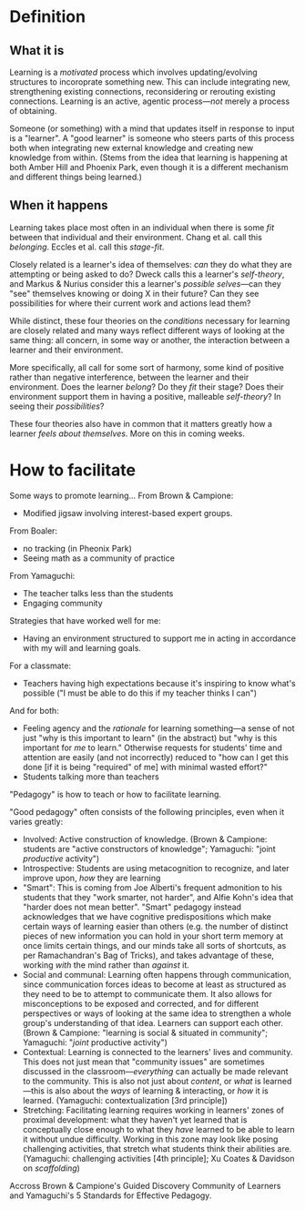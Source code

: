 # Definition

## What it is

Learning is a *motivated* process which involves updating/evolving structures to incoroprate something new. This can include integrating new, strengthening existing connections, reconsidering or rerouting existing connections. Learning is an active, agentic process—*not* merely a process of obtaining.

Someone (or something) with a mind that updates itself in response to input is a "learner". A "good learner" is someone who steers parts of this process both when integrating new external knowledge and creating new knowledge from within. (Stems from the idea that learning is happening at both Amber Hill and Phoenix Park, even though it is a different mechanism and different things being learned.)

## When it happens

Learning takes place most often in an individual when there is some *fit* between that individual and their environment. Chang et al. call this *belonging*. Eccles et al. call this *stage-fit*.

Closely related is a learner's idea of themselves: *can* they do what they are attempting or being asked to do? Dweck calls this a learner's *self-theory*, and Markus & Nurius consider this a learner's *possible selves*—can they "see" themselves knowing or doing X in their future? Can they see possibilities for where their current work and actions lead them?

While distinct, these four theories on the *conditions* necessary for learning are closely related and many ways reflect different ways of looking at the same thing: all concern, in some way or another, the interaction between a learner and their environment.

More specifically, all call for some sort of harmony, some kind of positive rather than negative interference, between the learner and their environment. Does the learner *belong*? Do they *fit* their stage? Does their environment support them in having a positive, malleable *self-theory*? In seeing their *possibilities*?

These four theories also have in common that it matters greatly how a learner *feels about themselves*. More on this in coming weeks.

# How to facilitate

Some ways to promote learning…
From Brown & Campione:
- Modified jigsaw involving interest-based expert groups.

From Boaler:
- no tracking (in Pheonix Park)
- Seeing math as a community of practice

From Yamaguchi:
- The teacher talks less than the students
- Engaging community

Strategies that have worked well for me:
- Having an environment structured to support me in acting in accordance with my will and learning goals.

For a classmate:
- Teachers having high expectations because it's inspiring to know what's possible ("I must be able to do this if my teacher thinks I can")

And for both:
- Feeling agency and the *rationale* for learning something—a sense of not just "why is this important to learn" (in the abstract) but "why is this important for *me* to learn." Otherwise requests for students' time and attention are easily (and not incorrectly) reduced to "how can I get this done [if it is being "required" of me] with minimal wasted effort?"
- Students talking more than teachers

"Pedagogy" is how to teach or how to facilitate learning.

"Good pedagogy" often consists of the following principles, even when it varies greatly:

- Involved: Active construction of knowledge. (Brown & Campione: students are "active constructors of knowledge"; Yamaguchi: "joint *productive* activity")
- Introspective: Students are using metacognition to recognize, and later improve upon, *how* they are learning
- "Smart": This is coming from Joe Alberti's frequent admonition to his students that they "work smarter, not harder", and Alfie Kohn's idea that "harder does not mean better". "Smart" pedagogy instead acknowledges that we have cognitive predispositions which make certain ways of learning easier than others (e.g. the number of distinct pieces of new information you can hold in your short term memory at once limits certain things, and our minds take all sorts of shortcuts, as per Ramachandran's Bag of Tricks), and takes advantage of these, working *with* the mind rather than *against* it.
- Social and communal: Learning often happens through communication, since communication forces ideas to become at least as structured as they need to be to attempt to communicate them. It also allows for misconceptions to be exposed and corrected, and for different perspectives or ways of looking at the same idea to strengthen a whole group's understanding of that idea. Learners can support each other. (Brown & Campione: "learning is social & situated in community"; Yamaguchi: "*joint* productive activity")
- Contextual: Learning is connected to the learners' lives and community. This does not just mean that "community issues" are sometimes discussed in the classroom—*everything* can actually be made relevant to the community. This is also not just about *content*, or *what* is learned—this is also about the *ways* of learning & interacting, or *how* it is learned. (Yamaguchi: contextualization [3rd principle])
- Stretching: Facilitating learning requires working in learners' zones of proximal development: what they haven't yet learned that is conceptually close enough to what they *have* learned to be able to learn it without undue difficulty. Working in this zone may look like posing challenging activities, that stretch what students think their abilities are. (Yamaguchi: challenging activities [4th principle]; Xu Coates & Davidson on *scaffolding*)

Accross Brown & Campione's Guided Discovery Community of Learners and Yamaguchi's 5 Standards for Effective Pedagogy.